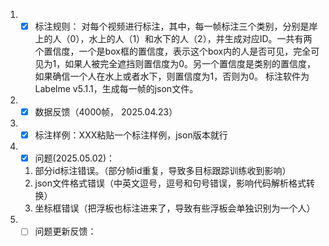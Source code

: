 1. - [x] 标注规则：
    对每个视频进行标注，其中，每一帧标注三个类别，分别是岸上的人（0），水上的人（1）和水下的人（2），并生成对应ID。一共有两个置信度，一个是box框的置信度，表示这个box内的人是否可见，完全可见为1，如果人被完全遮挡则置信度为0。另一个置信度是类别的置信度，如果确信一个人在水上或者水下，则置信度为1，否则为0。
    标注软件为Labelme v5.1.1，生成每一帧的json文件。

2. - [x] 数据反馈（4000帧， 2025.04.23）

3. - [x] 标注样例：XXX粘贴一个标注样例，json版本就行

4. - [x] 问题(2025.05.02)： 
    
    1. 部分id标注错误。（部分帧id重复，导致多目标跟踪训练收到影响）
    2. json文件格式错误（中英文逗号，逗号和句号错误，影响代码解析格式转换）
    3. 坐标框错误（把浮板也标注进来了，导致有些浮板会单独识别为一个人）

5. - [ ] 问题更新反馈：